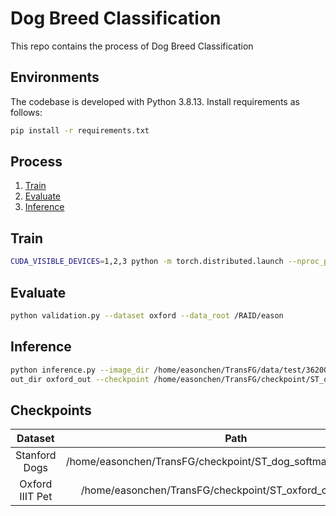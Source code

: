 # Dog Breed Classification

This repo contains the process of Dog Breed Classification

## Environments

The codebase is developed with Python 3.8.13. Install requirements as follows:

```bash
pip install -r requirements.txt
```

## Process

1. [Train](#train)
2. [Evaluate](#evaluate)
3. [Inference](#inference)

## Train

```bash
CUDA_VISIBLE_DEVICES=1,2,3 python -m torch.distributed.launch --nproc_per_node=3 train.py --dataset oxford --data_root /RAID/eason --split overlap --num_steps 10000 --fp16 --name ST_oxford --train_batch_size 8
```

## Evaluate

```bash
python validation.py --dataset oxford --data_root /RAID/eason
```


## Inference

```bash
python inference.py --image_dir /home/easonchen/TransFG/data/test/362004.jpg --image_name shiba  --dataset oxford --
out_dir oxford_out --checkpoint /home/easonchen/TransFG/checkpoint/ST_oxford_checkpoint.bin
```
## Checkpoints

| Dataset | Path |
| :---: | :---: |
| Stanford Dogs  | /home/easonchen/TransFG/checkpoint/ST_dog_softmax_checkpoint.bin |
| Oxford IIIT Pet  | /home/easonchen/TransFG/checkpoint/ST_oxford_checkpoint.bin |
